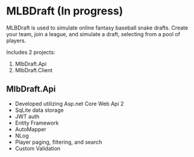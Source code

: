 
# MLBDraft (In progress) #

MLBDraft is used to simulate online fantasy baseball snake drafts. Create your team, join a league, and simulate a draft, selecting from a pool of players.

Includes 2 projects:
 1. MlbDraft.Api
 2. MlbDraft.Client

## MlbDraft.Api ##
 * Developed utilizing Asp.net Core Web Api 2
 * SqLite data storage
 * JWT auth
 * Entity Framework
 * AutoMapper
 * NLog
 * Player paging, filtering, and search
 * Custom Validation



